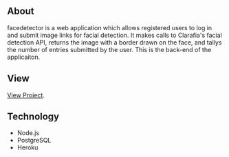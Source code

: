 ## About 

facedetector is a web application which allows registered users to log in and submit image links for facial detection. It makes calls to Clarafia's facial detection API, returns the image with a border drawn on the face, and tallys the number of entries submitted by the user.
This is the back-end of the applicaiton.

## View 

[View Project](http://face-detection-machine.herokuapp.com "View Project").

## Technology 

- Node.js
- PostgreSQL
- Heroku
